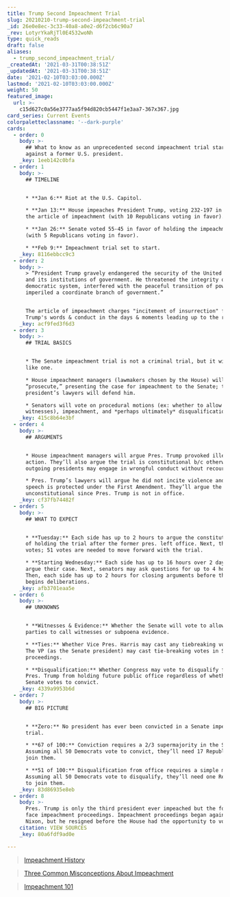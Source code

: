 ```yaml
---
title: Trump Second Impeachment Trial
slug: 20210210-trump-second-impeachment-trial
_id: 26e0e8ec-3c33-40a8-a0e2-d6f2cb6c90a7
_rev: LotyrYkaRjTl0E4532woNh
type: quick_reads
draft: false
aliases:
  - trump_second_impeachment_trial/
_createdAt: '2021-03-31T00:38:51Z'
_updatedAt: '2021-03-31T00:38:51Z'
date: '2021-02-10T03:03:00.000Z'
lastmod: '2021-02-10T03:03:00.000Z'
weight: 50
featured_image:
  url: >-
    c15d627c0a56e3777aa5f94d820cb5447f1e3aa7-367x367.jpg
card_series: Current Events
colorpaletteclassname: '--dark-purple'
cards:
  - order: 0
    body: >-
      ## What to know as an unprecedented second impeachment trial starts
      against a former U.S. president.
    _key: 1eeb142c0bfa
  - order: 1
    body: >-
      ## TIMELINE


      * **Jan 6:** Riot at the U.S. Capitol.

      * **Jan 13:** House impeaches President Trump, voting 232-197 in favor of
      the article of impeachment (with 10 Republicans voting in favor).

      * **Jan 26:** Senate voted 55-45 in favor of holding the impeachment trial
      (with 5 Republicans voting in favor).

      * **Feb 9:** Impeachment trial set to start.
    _key: 8116ebbcc9c3
  - order: 2
    body: >-
      > “President Trump gravely endangered the security of the United States
      and its institutions of government. He threatened the integrity of the
      democratic system, interfered with the peaceful transition of power, and
      imperiled a coordinate branch of government.”


      The article of impeachment charges "incitement of insurrection" for Pres.
      Trump's words & conduct in the days & moments leading up to the riot.
    _key: acf9fed3f6d3
  - order: 3
    body: >-
      ## TRIAL BASICS


      * The Senate impeachment trial is not a criminal trial, but it will look
      like one.

      * House impeachment managers (lawmakers chosen by the House) will
      “prosecute,” presenting the case for impeachment to the Senate; the fmr.
      president’s lawyers will defend him.

      * Senators will vote on procedural motions (ex: whether to allow
      witnesses), impeachment, and *perhaps ultimately* disqualification.
    _key: 415c8b64e3bf
  - order: 4
    body: >-
      ## ARGUMENTS


      * House impeachment managers will argue Pres. Trump provoked illegal
      action. They’ll also argue the trial is constitutional b/c otherwise
      outgoing presidents may engage in wrongful conduct without recourse.

      * Pres. Trump’s lawyers will argue he did not incite violence and his
      speech is protected under the First Amendment. They’ll argue the trial is
      unconstitutional since Pres. Trump is not in office.
    _key: cf37fb74482f
  - order: 5
    body: >-
      ## WHAT TO EXPECT


      * **Tuesday:** Each side has up to 2 hours to argue the constitutionality
      of holding the trial after the former pres. left office. Next, the Senate
      votes; 51 votes are needed to move forward with the trial.

      * **Starting Wednesday:** Each side has up to 16 hours over 2 days to
      argue their case. Next, senators may ask questions for up to 4 hours.
      Then, each side has up to 2 hours for closing arguments before the Senate
      begins deliberations.
    _key: afb3701eaa5e
  - order: 6
    body: >-
      ## UNKNOWNS


      * **Witnesses & Evidence:** Whether the Senate will vote to allow the
      parties to call witnesses or subpoena evidence.

      * **Ties:** Whether Vice Pres. Harris may cast any tiebreaking vote(s).
      The VP (as the Senate president) may cast tie-breaking votes in Senate
      proceedings.

      * **Disqualification:** Whether Congress may vote to disqualify former
      Pres. Trump from holding future public office regardless of whether the
      Senate votes to convict.
    _key: 4339a9953b6d
  - order: 7
    body: >-
      ## BIG PICTURE


      * **Zero:** No president has ever been convicted in a Senate impeachment
      trial.

      * **67 of 100:** Conviction requires a 2/3 supermajority in the Senate.
      Assuming all 50 Democrats vote to convict, they’ll need 17 Republicans to
      join them.

      * **51 of 100:** Disqualification from office requires a simple majority.
      Assuming all 50 Democrats vote to disqualify, they’ll need one Republican
      to join them.
    _key: 83d86935e8eb
  - order: 8
    body: >-
      Pres. Trump is only the third president ever impeached but the fourth to
      face impeachment proceedings. Impeachment proceedings began against Pres.
      Nixon, but he resigned before the House had the opportunity to vote.
    citation: VIEW SOURCES
    _key: 80a6fdf9ad0e

---
```

> [Impeachment History](https://smarthernews.com/impeachment-history/)





> [Three Common Misconceptions About Impeachment](https://smarthernews.com/three-common-misconceptions-about-impeachment/)





> [Impeachment 101](https://smarthernews.com/impeachment-101/)